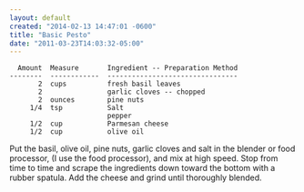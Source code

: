 ```yaml
---
layout: default
created: "2014-02-13 14:47:01 -0600"
title: "Basic Pesto"
date: "2011-03-23T14:03:32-05:00"
---
```



      Amount  Measure       Ingredient -- Preparation Method
    --------  ------------  --------------------------------
           2  cups          fresh basil leaves
           2                garlic cloves -- chopped
           2  ounces        pine nuts
         1/4  tsp           Salt
                            pepper
         1/2  cup           Parmesan cheese
         1/2  cup           olive oil


Put the basil, olive oil, pine nuts, garlic cloves and salt in the
blender or food processor, (I use the food processor), and mix at high
speed. Stop from time to time and scrape the ingredients down toward the
bottom with a rubber spatula. Add the cheese and grind until thoroughly
blended.

